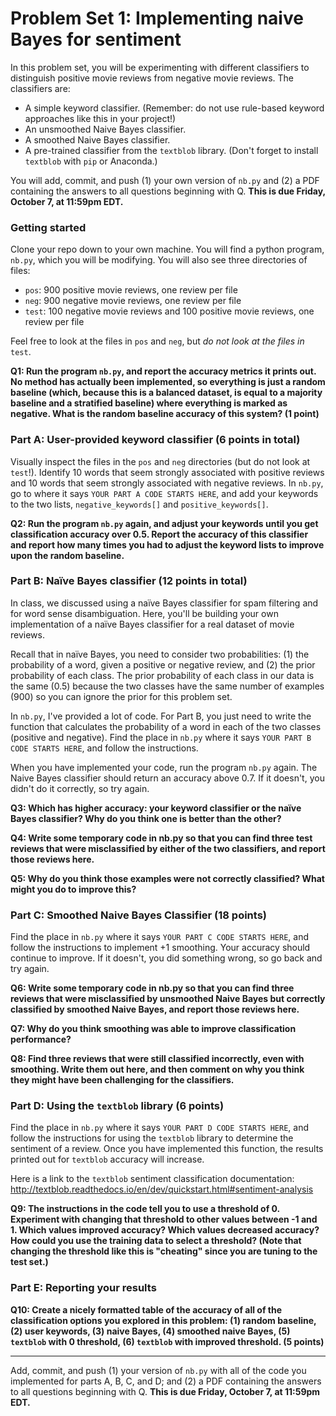 # Problem Set 1: Implementing naive Bayes for sentiment

In this problem set, you will be experimenting with different classifiers to distinguish positive movie reviews from negative movie reviews. The classifiers are:

* A simple keyword classifier. (Remember: do not use rule-based keyword approaches like this in your project!) 
* An unsmoothed Naive Bayes classifier.
* A smoothed Naive Bayes classifier.
* A pre-trained classifier from the `textblob` library. (Don't forget to install `textblob` with `pip` or Anaconda.)

You will add, commit, and push (1) your own version of `nb.py` and (2) a PDF containing the answers to all questions beginning with Q. **This is due Friday, October 7, at 11:59pm EDT.**

### Getting started
Clone your repo down to your own machine. You will find a python program, `nb.py`, which you will be modifying. You will also see three directories of files:

* `pos`: 900 positive movie reviews, one review per file
* `neg`: 900 negative movie reviews, one review per file
* `test`: 100 negative movie reviews and 100 positive movie reviews, one review per file

Feel free to look at the files in `pos` and `neg`, but *do not look at the files in* `test`.

**Q1: Run the program `nb.py`, and report the accuracy metrics it prints out. No method has actually been implemented, so everything is just a random baseline (which, because this is a balanced dataset, is equal to a majority baseline and a stratified baseline) where everything is marked as negative. What is the random baseline accuracy of this system? (1 point)**

### Part A: User-provided keyword classifier (6 points in total)
Visually inspect the files in the `pos` and `neg` directories (but do not look at `test`!). Identify 10 words that seem strongly associated with positive reviews and 10 words that seem strongly associated with negative reviews. In `nb.py`, go to where it says `YOUR PART A CODE STARTS HERE`, and add your keywords to the two lists, `negative_keywords[]` and `positive_keywords[]`.

**Q2: Run the program `nb.py` again, and adjust your keywords until you get classification accuracy over 0.5. Report the accuracy of this classifier and report how many times you had to adjust the keyword lists to improve upon the random baseline.**

### Part B: Naïve Bayes classifier (12 points in total)
In class, we discussed using a naïve Bayes classifier for spam filtering and for word sense disambiguation. Here, you'll be building your own implementation of a naïve Bayes classifier for a real dataset of movie reviews.

Recall that in naïve Bayes, you need to consider two probabilities: (1) the probability of a word, given a positive or negative review, and (2) the prior probability of each class. The prior probability of each class in our data is the same (0.5) because the two classes have the same number of examples (900) so you can ignore the prior for this problem set.

In `nb.py`, I've provided a lot of code. For Part B, you just need to write the function that calculates the probability of a word in each of the two classes (positive and negative). Find the place in `nb.py` where it says `YOUR PART B CODE STARTS HERE`, and follow the instructions.

When you have implemented your code, run the program `nb.py` again. The Naive Bayes classifier should return an accuracy above 0.7. If it doesn't, you didn't do it correctly, so try again.


**Q3: Which has higher accuracy: your keyword classifier or the naïve Bayes classifier? Why do you think one is better than the other?**


**Q4: Write some temporary code in nb.py so that you can find three test reviews that were misclassified by either of the two classifiers, and report those reviews here.**


**Q5: Why do you think those examples were not correctly classified? What might you do to improve this?**


### Part C: Smoothed Naive Bayes Classifier (18 points)
Find the place in `nb.py` where it says `YOUR PART C CODE STARTS HERE`, and follow the instructions to implement +1 smoothing. Your accuracy should continue to improve. If it doesn't, you did something wrong, so go back and try again.

**Q6: Write some temporary code in nb.py so that you can find three reviews that were misclassified by unsmoothed Naive Bayes but correctly classified by smoothed Naive Bayes, and report those reviews here.**



**Q7: Why do you think smoothing was able to improve classification performance?**

**Q8: Find three reviews that were still classified incorrectly, even with smoothing. Write them out here, and then comment on why you think they might have been challenging for the classifiers.**

### Part D: Using the `textblob` library (6 points)
Find the place in `nb.py` where it says `YOUR PART D CODE STARTS HERE`, and follow the instructions for using the `textblob` library to determine the sentiment of a review. Once you have implemented this function, the results printed out for `textblob` accuracy will increase.

Here is a link to the `textblob` sentiment classification documentation:
http://textblob.readthedocs.io/en/dev/quickstart.html#sentiment-analysis

**Q9: The instructions in the code tell you to use a threshold of 0. Experiment with changing that threshold to other values between -1 and 1. Which values improved accuracy? Which values decreased accuracy? How could you use the training data to select a threshold? (Note that changing the threshold like this is "cheating" since you are tuning to the test set.)**

### Part E: Reporting your results
**Q10: Create a nicely formatted table of the accuracy of all of the classification options you explored in this problem: (1) random baseline, (2) user keywords, (3) naive Bayes, (4) smoothed naive Bayes, (5) `textblob` with 0 threshold, (6) `textblob` with improved threshold. (5 points)**

---

Add, commit, and push (1) your  version of `nb.py` with all of the code you implemented for parts A, B, C, and D; and (2) a PDF containing the answers to all questions beginning with Q. **This is due Friday, October 7, at 11:59pm EDT.**
